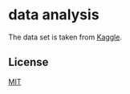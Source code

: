 # data analysis 

The data set is taken from [Kaggle](https://www.kaggle.com/datasets/uciml/mushroom-classification/data).



## License

[MIT](https://choosealicense.com/licenses/mit/)
